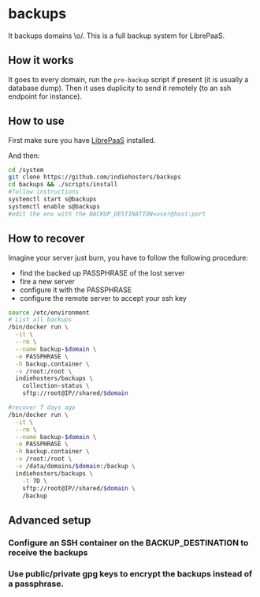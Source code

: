 # backups

It backups domains \o/.
This is a full backup system for LibrePaaS.

## How it works

It goes to every domain, run the `pre-backup` script if present (it is usually a database dump). Then it uses duplicity to send it remotely (to an ssh endpoint for instance).

## How to use

First make sure you have [LibrePaaS](https://github.com/indiehosters/LibrePaaS) installed.

And then:

```bash
cd /system
git clone https://github.com/indiehosters/backups
cd backups && ./scripts/install
#follow instructions
systemctl start s@backups
systemctl enable s@backups
#edit the env with the BACKUP_DESTINATION=user@host:port
```

## How to recover

Imagine your server just burn, you have to follow the following procedure:

 - find the backed up PASSPHRASE of the lost server
 - fire a new server
 - configure it with the PASSPHRASE
 - configure the remote server to accept your ssh key

```bash
source /etc/environment
# List all backups
/bin/docker run \
  -it \
  --rm \
  --name backup-$domain \
  -e PASSPHRASE \
  -h backup.container \
  -v /root:/root \
  indiehosters/backups \
    collection-status \
    sftp://root@IP//shared/$domain

#recover 7 days ago
/bin/docker run \
  -it \
  --rm \
  --name backup-$domain \
  -e PASSPHRASE \
  -h backup.container \
  -v /root:/root \
  -v /data/domains/$domain:/backup \
  indiehosters/backups \
    -t 7D \
    sftp://root@IP//shared/$domain \
    /backup
```

## Advanced setup

### Configure an SSH container on the BACKUP_DESTINATION to receive the backups

### Use public/private gpg keys to encrypt the backups instead of a passphrase.
